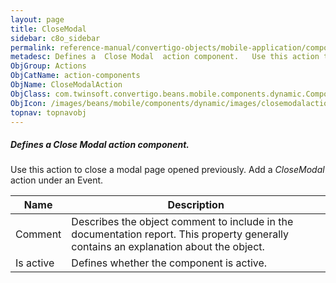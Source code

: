 ```yaml
---
layout: page
title: CloseModal
sidebar: c8o_sidebar
permalink: reference-manual/convertigo-objects/mobile-application/components/action-components/closemodal/
metadesc: Defines a  Close Modal  action component.   Use this action to close a modal page opened previously. Add a  CloseModal  action under an Event.
ObjGroup: Actions
ObjCatName: action-components
ObjName: CloseModalAction
ObjClass: com.twinsoft.convertigo.beans.mobile.components.dynamic.ComponentManager$1
ObjIcon: /images/beans/mobile/components/dynamic/images/closemodalaction_color_32x32.png
topnav: topnavobj
---
```

##### Defines a <i>Close Modal</i> action component. 
 Use this action to close a modal page opened previously.
Add a <i>CloseModal</i> action under an Event.

Name | Description 
--- | ---
Comment | Describes the object comment to include in the documentation report.  This property generally contains an explanation about the object. 
Is active | Defines whether the component is active. 

